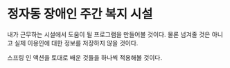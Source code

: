 # 정자동 장애인 주간 복지 시설

내가 근무하는 시설에서 도움이 될 프로그램을 만들어볼 것이다.
물론 넘겨줄 것은 아니고 실제 이용인에 대한 정보를 저장하지 않을 것이다.

스프링 인 액션을 토대로 배운 것들을 하나씩 적용해볼 것이다.